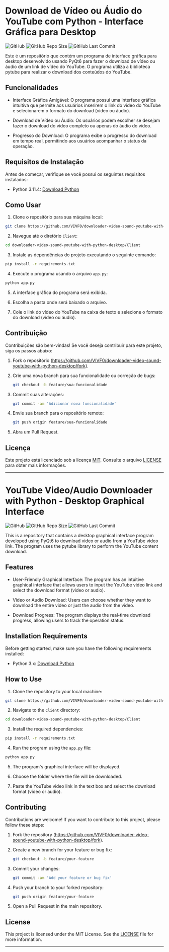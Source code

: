 # Download de Vídeo ou Áudio do YouTube com Python - Interface Gráfica para Desktop

![GitHub](https://img.shields.io/github/license/VIVF0/downloader-video-sound-youtube-with-python-desktop)
![GitHub Repo Size](https://img.shields.io/github/repo-size/VIVF0/downloader-video-sound-youtube-with-python-desktop)
![GitHub Last Commit](https://img.shields.io/github/last-commit/VIVF0/downloader-video-sound-youtube-with-python-desktop)

Este é um repositório que contém um programa de interface gráfica para desktop desenvolvido usando PyQt6 para fazer o download de vídeo ou áudio de um link de vídeo do YouTube. O programa utiliza a biblioteca pytube para realizar o download dos conteúdos do YouTube.

## Funcionalidades

- Interface Gráfica Amigável: O programa possui uma interface gráfica intuitiva que permite aos usuários inserirem o link do vídeo do YouTube e selecionarem o formato do download (vídeo ou áudio).

- Download de Vídeo ou Áudio: Os usuários podem escolher se desejam fazer o download do vídeo completo ou apenas do áudio do vídeo.

- Progresso do Download: O programa exibe o progresso do download em tempo real, permitindo aos usuários acompanhar o status da operação.

## Requisitos de Instalação

Antes de começar, verifique se você possui os seguintes requisitos instalados:

- Python 3.11.4: [Download Python](https://www.python.org/ftp/python/3.11.4/python-3.11.4-amd64.exe)

## Como Usar

1. Clone o repositório para sua máquina local:

```bash
git clone https://github.com/VIVF0/downloader-video-sound-youtube-with-python-desktop.git
```

2. Navegue até o diretório `Client`:

```bash
cd downloader-video-sound-youtube-with-python-desktop/Client
```

3. Instale as dependências do projeto executando o seguinte comando:

```bash
pip install -r requirements.txt
```

4. Execute o programa usando o arquivo `app.py`:

```bash
python app.py
```

5. A interface gráfica do programa será exibida.

6. Escolha a pasta onde será baixado o arquivo.

7. Cole o link do vídeo do YouTube na caixa de texto e selecione o formato do download (vídeo ou áudio).

## Contribuição

Contribuições são bem-vindas! Se você deseja contribuir para este projeto, siga os passos abaixo:

1. Fork o repositório (https://github.com/VIVF0/downloader-video-sound-youtube-with-python-desktop/fork).

2. Crie uma nova branch para sua funcionalidade ou correção de bugs:

   ```bash
   git checkout -b feature/sua-funcionalidade
   ```

3. Commit suas alterações:

   ```bash
   git commit -am 'Adicionar nova funcionalidade'
   ```

4. Envie sua branch para o repositório remoto:

   ```bash
   git push origin feature/sua-funcionalidade
   ```

5. Abra um Pull Request.

## Licença

Este projeto está licenciado sob a licença [MIT](LICENSE). Consulte o arquivo [LICENSE](LICENSE) para obter mais informações.

---

# YouTube Video/Audio Downloader with Python - Desktop Graphical Interface

![GitHub](https://img.shields.io/github/license/VIVF0/downloader-video-sound-youtube-with-python-desktop)
![GitHub Repo Size](https://img.shields.io/github/repo-size/VIVF0/downloader-video-sound-youtube-with-python-desktop)
![GitHub Last Commit](https://img.shields.io/github/last-commit/VIVF0/downloader-video-sound-youtube-with-python-desktop)

This is a repository that contains a desktop graphical interface program developed using PyQt6 to download video or audio from a YouTube video link. The program uses the pytube library to perform the YouTube content download.

## Features

- User-Friendly Graphical Interface: The program has an intuitive graphical interface that allows users to input the YouTube video link and select the download format (video or audio).

- Video or Audio Download: Users can choose whether they want to download the entire video or just the audio from the video.

- Download Progress: The program displays the real-time download progress, allowing users to track the operation status.

## Installation Requirements

Before getting started, make sure you have the following requirements installed:

- Python 3.x: [Download Python](https://www.python.org/ftp/python/3.11.4/python-3.11.4-amd64.exe)

## How to Use

1. Clone the repository to your local machine:

```bash
git clone https://github.com/VIVF0/downloader-video-sound-youtube-with-python-desktop.git
```

2. Navigate to the `Client` directory:

```bash
cd downloader-video-sound-youtube-with-python-desktop/Client
```

3. Install the required dependencies:

```bash
pip install -r requirements.txt
```

4. Run the program using the `app.py` file:

```bash
python app.py
```

5. The program's graphical interface will be displayed.

6. Choose the folder where the file will be downloaded.

7. Paste the YouTube video link in the text box and select the download format (video or audio).

## Contributing

Contributions are welcome! If you want to contribute to this project, please follow these steps:

1. Fork the repository (https://github.com/VIVF0/downloader-video-sound-youtube-with-python-desktop/fork).

2. Create a new branch for your feature or bug fix:

   ```bash
   git checkout -b feature/your-feature
   ```

3. Commit your changes:

   ```bash
   git commit -am 'Add your feature or bug fix'
   ```

4. Push your branch to your forked repository:

   ```bash
   git push origin feature/your-feature
   ```

5. Open a Pull Request in the main repository.

## License

This project is licensed under the MIT License. See the [LICENSE](LICENSE) file for more information.

---
 
